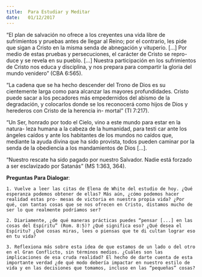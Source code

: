 ```yaml
---
title:  Para Estudiar y Meditar
date:   01/12/2017
---
```


“El plan de salvación no ofrece a los creyentes una vida libre de sufrimientos y pruebas antes de llegar al Reino; por el contrario, les pide que sigan a Cristo en la misma senda de abnegación y vituperio. [...] Por medio de estas pruebas y persecuciones, el carácter de Cristo se repro- duce y se revela en su pueblo. [...] Nuestra participación en los sufrimientos de Cristo nos educa y disciplina, y nos prepara para compartir la gloria del mundo venidero” (CBA 6:565).

“La cadena que se ha hecho descender del Trono de Dios es su cientemente larga como para alcanzar las mayores profundidades. Cristo puede sacar a los pecadores más empedernidos del abismo de la degradación, y colocarlos donde se los reconocerá como hijos de Dios y herederos con Cristo de la herencia in- mortal” (TI 7:217).

“Un Ser, honrado por todo el Cielo, vino a este mundo para estar en la natura- leza humana a la cabeza de la humanidad, para testi car ante los ángeles caídos y ante los habitantes de los mundos no caídos que, mediante la ayuda divina que ha sido provista, todos pueden caminar por la senda de la obediencia a los mandamientos de Dios [...].

“Nuestro rescate ha sido pagado por nuestro Salvador. Nadie está forzado a ser esclavizado por Satanás” (MS 1:363, 364).

**Preguntas Para Dialogar**:

`1. Vuelve a leer las citas de Elena de White del estudio de hoy. ¿Qué esperanza podemos obtener de ellas? Más aún, ¿cómo podemos hacer realidad estas pro- mesas de victoria en nuestra propia vida? ¿Por qué, con tantas cosas que se nos ofrecen en Cristo, distamos mucho de ser lo que realmente podríamos ser?`

`2. Diariamente, ¿de qué maneras prácticas puedes “pensar [...] en las cosas del Espíritu” (Rom. 8:5)? ¿Qué significa eso? ¿Qué desea el Espíritu? ¿Qué cosas miras, lees o piensas que te di cultan lograr eso en tu vida?`

`3. Reflexiona más sobre esta idea de que estamos de un lado o del otro en el Gran Conflicto, sin términos medios. ¿Cuáles son las implicaciones de esa cruda realidad? El hecho de darte cuenta de esta importante verdad ¿de qué modo debería impactar en nuestro estilo de vida y en las decisiones que tomamos, incluso en las “pequeñas” cosas?`